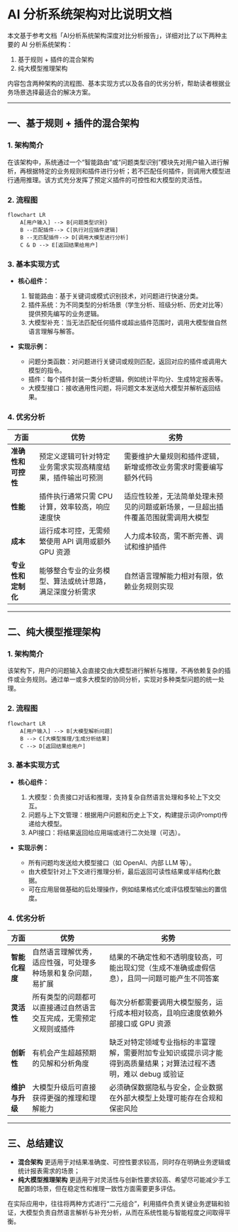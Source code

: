 # AI 分析系统架构对比说明文档

本文基于参考文档「AI分析系统架构深度对比分析报告」，详细对比了以下两种主要的 AI 分析系统架构：
1. 基于规则 + 插件的混合架构
2. 纯大模型推理架构

内容包含两种架构的流程图、基本实现方式以及各自的优劣分析，帮助读者根据业务场景选择最适合的解决方案。

---

## 一、基于规则 + 插件的混合架构

### 1. 架构简介

在该架构中，系统通过一个“智能路由”或“问题类型识别”模块先对用户输入进行解析，再根据特定的业务规则和插件进行分析；若不匹配任何插件，则调用大模型进行通用推理。该方式充分发挥了预定义插件的可控性和大模型的灵活性。

### 2. 流程图

```mermaid
flowchart LR
    A[用户输入] --> B{问题类型识别}
    B --匹配插件--> C[执行对应插件逻辑]
    B --无匹配插件--> D[调用大模型进行分析]
    C & D --> E[返回结果给用户]
```

### 3. 基本实现方式

- **核心组件：**  
  1. 智能路由：基于关键词或模式识别技术，对问题进行快速分类。  
  2. 插件系统：为不同类型的分析场景（学生分析、班级分析、历史对比等）提供预先编写的业务逻辑。  
  3. 大模型补充：当无法匹配任何插件或超出插件范围时，调用大模型做自然语言理解与解答。

- **实现示例：**
  - 问题分类函数：对问题进行关键词或规则匹配，返回对应的插件或调用大模型的指令。
  - 插件：每个插件封装一类分析逻辑，例如统计平均分、生成特定报表等。
  - 大模型接口：接收通用性问题，将问题文本发送给大模型并解析返回结果。

### 4. 优劣分析

| 方面                   | 优势                                                         | 劣势                                                                     |
|----------------------|------------------------------------------------------------|------------------------------------------------------------------------|
| **准确性和可控性**      | 预定义逻辑可针对特定业务需求实现高精度结果，插件输出可预测   | 需要维护大量规则和插件逻辑，新增或修改业务需求时需要编写额外代码                                         |
| **性能**               | 插件执行通常只需 CPU 计算，效率较高，响应速度快              | 适应性较差，无法简单处理未预见的问题或新场景，一旦超出插件覆盖范围就需调用大模型                             |
| **成本**               | 运行成本可控，无需频繁使用 API 调用或额外 GPU 资源           | 人力成本较高，需不断完善、调试和维护插件                                                    |
| **专业性和定制化**       | 能够整合专业的业务模型、算法或统计思路，满足深度分析需求       | 自然语言理解能力相对有限，依赖业务规则实现                                                 |

---

## 二、纯大模型推理架构

### 1. 架构简介

该架构下，用户的问题输入会直接交由大模型进行解析与推理，不再依赖复杂的插件或业务规则。通过单一或多大模型的协同分析，实现对多种类型问题的统一处理。

### 2. 流程图

```mermaid
flowchart LR
    A[用户输入] --> B[大模型解析问题]
    B --> C[大模型推理/生成分析结果]
    C --> D[返回结果给用户]
```

### 3. 基本实现方式

- **核心组件：**  
  1. 大模型：负责接口对话和推理，支持复杂自然语言处理和多轮上下文交互。  
  2. 问题与上下文管理：根据用户问题和历史上下文，构建提示词(Prompt)传递给大模型。  
  3. API接口：将结果返回给应用端或进行二次处理（可选）。

- **实现示例：**
  - 所有问题均发送给大模型接口（如 OpenAI、内部 LLM 等）。
  - 由大模型针对上下文进行推理分析，最后返回可读性结果或半结构化数据。
  - 可在应用层做基础的后处理操作，例如结果格式化或评估模型输出的置信度。

### 4. 优劣分析

| 方面                       | 优势                                                                      | 劣势                                                                                                           |
|--------------------------|-------------------------------------------------------------------------|--------------------------------------------------------------------------------------------------------------|
| **智能化程度**              | 自然语言理解优秀，适应性强，可处理多种场景和复杂问题，易扩展                                    | 结果的不确定性和不透明度较高，可能出现幻觉（生成不准确或虚假信息），且同一问题可能产生不同答案                                      |
| **灵活性**                 | 所有类型的问题都可以直接通过自然语言交互完成，无需预定义规则或插件                                  | 每次分析都需要调用大模型服务，运行成本相对较高，且响应速度依赖外部接口或 GPU 资源                                                         |
| **创新性**                 | 有机会产生超越预期的见解和分析角度                                                                 | 缺乏对特定领域专业指标的丰富理解，需要附加专业知识或提示词才能得到高质量结果；对算法过程不透明，难以 debug 或验证                         |
| **维护与升级**               | 大模型升级后可直接获得更强的推理和理解能力                                                           | 必须确保数据隐私与安全，企业数据在外部大模型上处理可能存在合规和保密风险                                                              |

---

## 三、总结建议

- **混合架构** 更适用于对结果准确度、可控性要求较高，同时存在明确业务逻辑或统计报表需求的场景；  
- **纯大模型推理架构** 更适用于对灵活性与创新性要求较高、希望尽可能减少手工配置的场景，但在稳定性和推理一致性方面需要更多评估。

在实际应用中，往往将两种方式进行“二元组合”，利用插件负责关键业务逻辑和验证，大模型负责自然语言解析与补充分析，从而在系统性能与智能程度之间取得平衡。